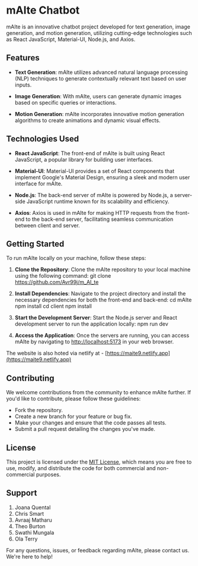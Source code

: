 # mAIte Chatbot

mAIte is an innovative chatbot project developed for text generation, image generation, and motion generation, utilizing cutting-edge technologies such as React JavaScript, Material-UI, Node.js, and Axios.

## Features

- **Text Generation**: mAIte utilizes advanced natural language processing (NLP) techniques to generate contextually relevant text based on user inputs.
  
- **Image Generation**: With mAIte, users can generate dynamic images based on specific queries or interactions.
  
- **Motion Generation**: mAIte incorporates innovative motion generation algorithms to create animations and dynamic visual effects.

## Technologies Used

- **React JavaScript**: The front-end of mAIte is built using React JavaScript, a popular library for building user interfaces.
  
- **Material-UI**: Material-UI provides a set of React components that implement Google's Material Design, ensuring a sleek and modern user interface for mAIte.
  
- **Node.js**: The back-end server of mAIte is powered by Node.js, a server-side JavaScript runtime known for its scalability and efficiency.
  
- **Axios**: Axios is used in mAIte for making HTTP requests from the front-end to the back-end server, facilitating seamless communication between client and server.

## Getting Started

To run mAIte locally on your machine, follow these steps:

1. **Clone the Repository**: Clone the mAIte repository to your local machine using the following command:
git clone https://github.com/Avr99j/m_AI_te


2. **Install Dependencies**: Navigate to the project directory and install the necessary dependencies for both the front-end and back-end:
cd mAIte
npm install
cd client
npm install


3. **Start the Development Server**: Start the Node.js server and React development server to run the application locally:
npm run dev


4. **Access the Application**: Once the servers are running, you can access mAIte by navigating to [http://localhost:5173](http://localhost:5173) in your web browser.

The website is also hoted via netlify at - [https://maite9.netlify.app](https://maite9.netlify.app)

## Contributing

We welcome contributions from the community to enhance mAIte further. If you'd like to contribute, please follow these guidelines:

- Fork the repository.
- Create a new branch for your feature or bug fix.
- Make your changes and ensure that the code passes all tests.
- Submit a pull request detailing the changes you've made.

## License

This project is licensed under the [MIT License](LICENSE), which means you are free to use, modify, and distribute the code for both commercial and non-commercial purposes.

## Support

1. Joana Quental
2. Chris Smart
3. Avraaj Matharu
4. Theo Burton
5. Swathi Mungala
6. Ola Terry

For any questions, issues, or feedback regarding mAIte, please contact us. We're here to help!
